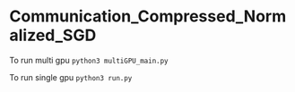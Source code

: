 # Communication_Compressed_Normalized_SGD

To run multi gpu 
`python3 multiGPU_main.py`

To run single gpu
`python3 run.py`
